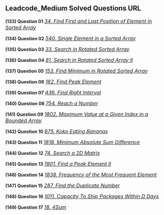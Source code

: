 ## Leadcode_Medium Solved Questions URL

**(133) Question 01** <a href="https://leetcode.com/problems/find-first-and-last-position-of-element-in-sorted-array/" target="_blank" style="font-size: 16px;dispaly:inline-block;">_34. Find First and Last Position of Element in Sorted Array_</a> <br/>

**(134) Question 02** <a href="https://leetcode.com/problems/single-element-in-a-sorted-array/submissions/" target="_blank" style="font-size: 16px;dispaly:inline-block;">_540. Single Element in a Sorted Array_</a> <br/>

**(135) Question 03** <a href="https://leetcode.com/problems/search-in-rotated-sorted-array/submissions/" target="_blank" style="font-size: 16px;dispaly:inline-block;">_33. Search in Rotated Sorted Array_</a> <br/>

**(136) Question 04** <a href="https://leetcode.com/problems/search-in-rotated-sorted-array-ii/submissions/925504232/" target="_blank" style="font-size: 16px;dispaly:inline-block;">_81. Search in Rotated Sorted Array II_</a> <br/>

**(137) Question 05** <a href="https://leetcode.com/problems/find-minimum-in-rotated-sorted-array/submissions/925539740/" target="_blank" style="font-size: 16px;dispaly:inline-block;">_153. Find Minimum in Rotated Sorted Array_</a> <br/>

**(138) Question 06** <a href="https://leetcode.com/problems/find-peak-element/submissions/925566529/" target="_blank" style="font-size: 16px;dispaly:inline-block;">_162. Find Peak Element_</a> <br/>

**(139) Question 07** <a href="https://leetcode.com/problems/find-right-interval/submissions/" target="_blank" style="font-size: 16px;dispaly:inline-block;">_436. Find Right Interval_</a> <br/>

**(140) Question 08** <a href="https://leetcode.com/problems/reach-a-number/submissions/926246669/" target="_blank" style="font-size: 16px;dispaly:inline-block;">_754. Reach a Number_</a> <br/>

**(141) Question 09** <a href="https://leetcode.com/problems/reach-a-number/submissions/926246669/" target="_blank" style="font-size: 16px;dispaly:inline-block;">_1802. Maximum Value at a Given Index in a Bounded Array_</a> <br/>

**(142) Question 10** <a href="https://leetcode.com/problems/koko-eating-bananas/submissions/926459423/" target="_blank" style="font-size: 16px;dispaly:inline-block;">_875. Koko Eating Bananas_</a> <br/>

**(143) Question 11** <a href="https://leetcode.com/problems/minimum-absolute-sum-difference/submissions/926693203/" target="_blank" style="font-size: 16px;dispaly:inline-block;">_1818. Minimum Absolute Sum Difference_</a> <br/>

**(144) Question 12** <a href="https://leetcode.com/problems/search-a-2d-matrix/submissions/926708593/" target="_blank" style="font-size: 16px;dispaly:inline-block;">_74. Search a 2D Matrix_</a> <br/>

**(145) Question 13** <a href="https://leetcode.com/problems/find-a-peak-element-ii/submissions/926773161/" target="_blank" style="font-size: 16px;dispaly:inline-block;">_1901. Find a Peak Element II_</a> <br/>

**(146) Question 14** <a href="https://leetcode.com/problems/frequency-of-the-most-frequent-element/submissions/929724852/" target="_blank" style="font-size: 16px;dispaly:inline-block;">_1838. Frequency of the Most Frequent Element_</a> <br/>

**(147) Question 15** <a href="https://leetcode.com/problems/find-the-duplicate-number/submissions/929879126/" target="_blank" style="font-size: 16px;dispaly:inline-block;">_287. Find the Duplicate Number_</a> <br/>

**(148) Question 16** <a href="https://leetcode.com/problems/capacity-to-ship-packages-within-d-days/submissions/929962450/" target="_blank" style="font-size: 16px;dispaly:inline-block;">_1011. Capacity To Ship Packages Within D Days_</a> <br/>

**(149) Question 17** <a href="https://leetcode.com/problems/4sum/submissions/930200312/" target="_blank" style="font-size: 16px;dispaly:inline-block;">_18. 4Sum_</a> <br/>
